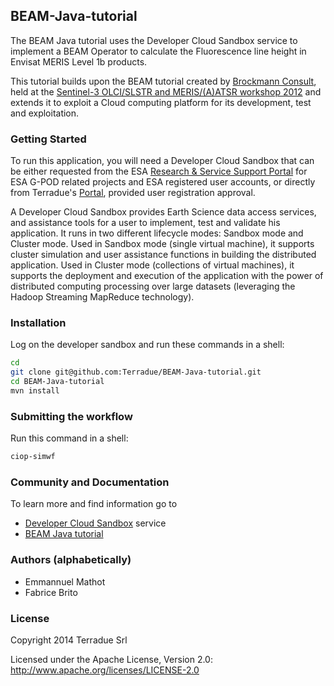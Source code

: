 ## BEAM-Java-tutorial

The BEAM Java tutorial uses the Developer Cloud Sandbox service to implement a BEAM Operator to calculate the Fluorescence line height in Envisat MERIS Level 1b products.

This tutorial builds upon the BEAM tutorial created by [Brockmann Consult](http://www.brockmann-consult.de), held at the [Sentinel-3 OLCI/SLSTR and MERIS/(A)ATSR workshop 2012](http://www.sen3symposium.org/) and extends it to exploit a Cloud computing platform for its development, test and exploitation.

### Getting Started 

To run this application, you will need a Developer Cloud Sandbox that can be either requested from the ESA [Research & Service Support Portal](http://eogrid.esrin.esa.int/cloudtoolbox/) for ESA G-POD related projects and ESA registered user accounts, or directly from Terradue's [Portal](http://www.terradue.com/partners), provided user registration approval. 

A Developer Cloud Sandbox provides Earth Science data access services, and assistance tools for a user to implement, test and validate his application.
It runs in two different lifecycle modes: Sandbox mode and Cluster mode. 
Used in Sandbox mode (single virtual machine), it supports cluster simulation and user assistance functions in building the distributed application.
Used in Cluster mode (collections of virtual machines), it supports the deployment and execution of the application with the power of distributed computing processing over large datasets (leveraging the Hadoop Streaming MapReduce technology). 
### Installation 

Log on the developer sandbox and run these commands in a shell:

```bash
cd
git clone git@github.com:Terradue/BEAM-Java-tutorial.git
cd BEAM-Java-tutorial
mvn install
```

### Submitting the workflow

Run this command in a shell:

```bash
ciop-simwf
```

### Community and Documentation

To learn more and find information go to 

* [Developer Cloud Sandbox](http://docs.terradue.com/developer) service 
* [BEAM Java tutorial](http://docs.terradue.com/developer/field/ocean_color/lib_beam_flh) 

### Authors (alphabetically)

* Emmannuel Mathot 
* Fabrice Brito

### License

Copyright 2014 Terradue Srl

Licensed under the Apache License, Version 2.0: http://www.apache.org/licenses/LICENSE-2.0
